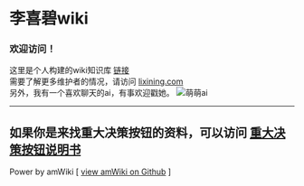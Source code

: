 # 李喜碧wiki

### 欢迎访问！
这里是个人构建的wiki知识库  [链接](http://wiki.lixining.com)  
需要了解更多维护者的情况，请访问 [lixining.com](http://lixining.com)  
另外，我有一个喜欢聊天的ai，有事欢迎戳她。
![萌萌ai](https://nas.lixining.com/res/img/wiki/62e8e742gy1fdanqxtm6qj20fa0js0wb.jpg)

---
如果你是来找重大决策按钮的资料，可以访问 [重大决策按钮说明书](http://wiki.lixining.com/?file=015-tb/00-1)
---
Power by amWiki
[ [view amWiki on Github](https://github.com/TevinLi/amWiki) ]
